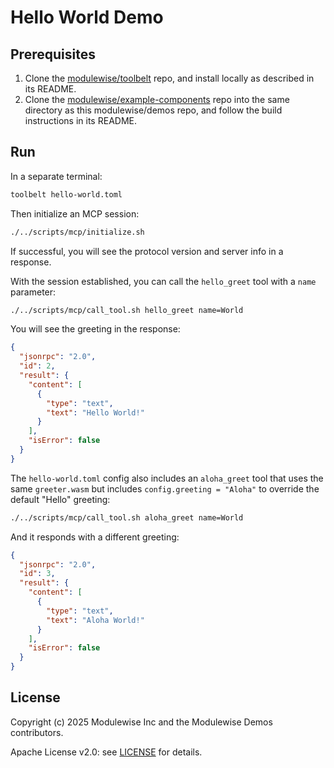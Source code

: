 # Hello World Demo

## Prerequisites

1. Clone the [modulewise/toolbelt](https://github.com/modulewise/toolbelt) repo,
and install locally as described in its README.
2. Clone the [modulewise/example-components](https://github.com/modulewise/example-components) repo
into the same directory as this modulewise/demos repo, and follow the build instructions in its README. 

## Run

In a separate terminal:

```sh
toolbelt hello-world.toml
```

Then initialize an MCP session:

```sh
./../scripts/mcp/initialize.sh
```

If successful, you will see the protocol version and server info in a response.

With the session established, you can call the `hello_greet` tool with a `name` parameter:

```sh
./../scripts/mcp/call_tool.sh hello_greet name=World
```

You will see the greeting in the response:

```json
{
  "jsonrpc": "2.0",
  "id": 2,
  "result": {
    "content": [
      {
        "type": "text",
        "text": "Hello World!"
      }
    ],
    "isError": false
  }
}
```

The `hello-world.toml` config also includes an `aloha_greet` tool that
uses the same `greeter.wasm` but includes `config.greeting = "Aloha"`
to override the default "Hello" greeting:

```sh
./../scripts/mcp/call_tool.sh aloha_greet name=World
```

And it responds with a different greeting:

```json
{
  "jsonrpc": "2.0",
  "id": 3,
  "result": {
    "content": [
      {
        "type": "text",
        "text": "Aloha World!"
      }
    ],
    "isError": false
  }
}
```

## License

Copyright (c) 2025 Modulewise Inc and the Modulewise Demos contributors.

Apache License v2.0: see [LICENSE](./LICENSE) for details.
